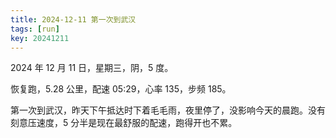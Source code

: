 ```yaml
---
title: 2024-12-11 第一次到武汉
tags: [run]
key: 20241211
---
```


2024 年 12 月 11 日，星期三，阴，5 度。

恢复跑，5.28 公里，配速 05:29，心率 135，步频 185。

<!--more-->

第一次到武汉，昨天下午抵达时下着毛毛雨，夜里停了，没影响今天的晨跑。没有刻意压速度，5 分半是现在最舒服的配速，跑得开也不累。

<div class="strava-embed-placeholder" data-embed-type="activity" data-embed-id="13089286800" data-style="standard" data-from-embed="false"></div><script src="https://strava-embeds.com/embed.js"></script>
